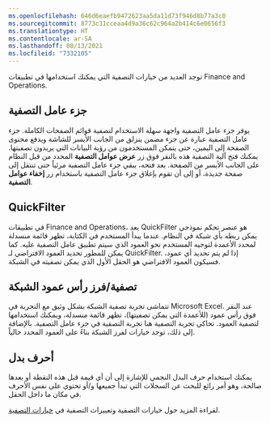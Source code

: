```yaml
---
ms.openlocfilehash: 646d6eaefb9472623aa5da11d73f946d8b77a3c0
ms.sourcegitcommit: 8773c31cceaa4d9a36c62c964a2b414c6e0656f3
ms.translationtype: HT
ms.contentlocale: ar-SA
ms.lasthandoff: 08/13/2021
ms.locfileid: "7332105"
---
```

توجد العديد من خيارات التصفية التي يمكنك استخدامها في تطبيقات Finance and Operations.  
  
## <a name="filter-pane"></a>جزء عامل التصفية

يوفر جزء عامل التصفية واجهة سهلة الاستخدام لتصفية قوائم الصفحات الكاملة. جزء عامل التصفية عبارة عن جزء مضمن ينزلق من الجانب الأيسر للشاشة ويدفع محتوى الصفحة إلى اليمين، حتى يتمكن المستخدمون من رؤية البيانات التي يريدون تصفيتها. يمكنك فتح آلية التصفية هذه بالنقر فوق زر **عرض عوامل التصفية** المحدد من قبل النظام على الجانب الأيسر من الصفحة. بعد فتحه، يبقي جزء عامل التصفية مرئياً حتى تنتقل إلى صفحة جديدة، أو إلى أن تقوم بإغلاق جزء عامل التصفية باستخدام زر **إخفاء عوامل التصفية**.

## <a name="quickfilter"></a>QuickFilter

في تطبيقات Finance and Operations، يعد QuickFilter هو عنصر تحكم نموذجي يمكن ربطه بأي شبكة في النظام. عندما يبدأ المستخدم في الكتابة، تظهر قائمة منسدلة لمحدد الأعمدة لتوجيه المستخدم نحو العمود الذي سيتم تطبيق عامل التصفية عليه. كما يمكن للمطور تحديد العمود الافتراضي لـ QuickFilter. إذا لم يتم تحديد أي عمود، فسيكون العمود الافتراضي هو الحقل الأول الذي يمكن تصفيته في الشبكة.
 
## <a name="grid-column-header-filteringsorting"></a>تصفية/فرز رأس عمود الشبكة

تتماشى تجربة تصفية الشبكة بشكل وثيق مع التجربة في Microsoft Excel. عند النقر فوق رأس عمود (للأعمدة التي يمكن تصفيتها)، تظهر قائمة منسدلة، ويمكنك استخدامها لتصفية العمود. تحاكي تجربة التصفية هنا تجربة التصفية في جزء عامل التصفية. بالإضافة إلى ذلك، توجد خيارات لفرز الشبكة بناءً على العمود المحدد حالياً.

## <a name="wildcards"></a>‫أحرف بدل

يمكنك استخدام حرف البدل النجمي للإشارة إلى أن أي قيمة قبل هذه النقطة أو بعدها صالحة، وهو أمر رائع للبحث عن السجلات التي تبدأ جميعها و/أو تحتوي على نفس الأحرف في مكان ما داخل الحقل.  

لقراءة المزيد حول خيارات التصفية وتعبيرات التصفية في [خيارات التصفية](/dynamics365/fin-ops-core/dev-itpro/user-interface/filtering/?azure-portal=true).
 
